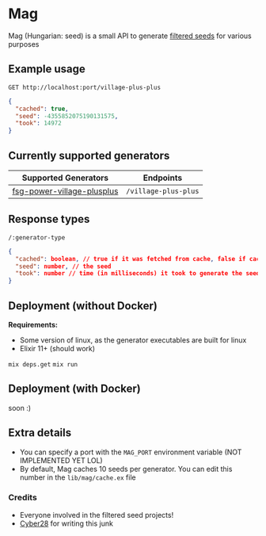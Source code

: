 # Mag

Mag (Hungarian: seed) is a small API to generate [filtered seeds](https://docs.google.com/spreadsheets/d/1ilu72GJ-vJZq2LFU68rycGMeTbWPjHJnO8PGfp4QjA8) for various purposes

## Example usage

`GET http://localhost:port/village-plus-plus`
```json
{
  "cached": true,
  "seed": -4355852075190131575,
  "took": 14972
}
```

## Currently supported generators

| Supported Generators | Endpoints |
| --- | --- |
| [fsg-power-village-plusplus](https://replit.com/@AndyNovo/fsg-power-village-plusplus) | `/village-plus-plus` |

## Response types

`/:generator-type`

```json
{
  "cached": boolean, // true if it was fetched from cache, false if cache was empty and it was generated upon request
  "seed": number, // the seed
  "took": number // time (in milliseconds) it took to generate the seed
}
```

## Deployment (without Docker)

**Requirements:**
- Some version of linux, as the generator executables are built for linux
- Elixir 11+ (should work)

`mix deps.get`
`mix run`

## Deployment (with Docker)

soon :)

## Extra details

- You can specify a port with the `MAG_PORT` environment variable (NOT IMPLEMENTED YET LOL)
- By default, Mag caches 10 seeds per generator. You can edit this number in the `lib/mag/cache.ex` file


### Credits

- Everyone involved in the filtered seed projects!
- [Cyber28](https://github.com/Cyber28) for writing this junk